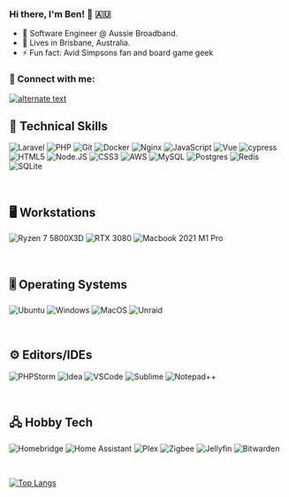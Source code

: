 ### Hi there, I'm Ben! 👋 🇦🇺


- 💼 Software Engineer @ Aussie Broadband.
- 🏦 Lives in Brisbane, Australia.
- ⚡ Fun fact: Avid Simpsons fan and board game geek

### 🤝 Connect with me:
<a href="https://www.linkedin.com/in/kussie/">
<img src="https://img.shields.io/badge/LinkedIn-0077B5?style=for-the-badge&logo=linkedin&logoColor=white" alt="alternate text" height="height">
</a> 

<br>

## 💼 Technical Skills 

![Laravel](https://img.shields.io/badge/Laravel-FF2D20?style=for-the-badge&logo=laravel&logoColor=white) ![PHP](https://img.shields.io/badge/PHP-777BB4?style=for-the-badge&logo=php&logoColor=white) ![Git](https://img.shields.io/badge/git-%23F05033.svg?style=for-the-badge&logo=git&logoColor=white) ![Docker](https://img.shields.io/badge/docker-%230db7ed.svg?style=for-the-badge&logo=docker&logoColor=white) ![Nginx](https://img.shields.io/badge/nginx-%23009639.svg?style=for-the-badge&logo=nginx&logoColor=white) ![JavaScript](https://img.shields.io/badge/javascript-%23323330.svg?style=for-the-badge&logo=javascript&logoColor=%23F7DF1E) ![Vue](https://img.shields.io/badge/Vue.js-35495E?style=for-the-badge&logo=vue.js&logoColor=4FC08D) ![cypress](https://img.shields.io/badge/-cypress-%23E5E5E5?style=for-the-badge&logo=cypress&logoColor=058a5e) ![HTML5](https://img.shields.io/badge/html5-%23E34F26.svg?style=for-the-badge&logo=html5&logoColor=white) ![Node.JS](https://img.shields.io/badge/Node.js-43853D?style=for-the-badge&logo=node.js&logoColor=white) ![CSS3](https://img.shields.io/badge/css3-%231572B6.svg?style=for-the-badge&logo=css3&logoColor=white) ![AWS](https://img.shields.io/badge/AWS-%23FF9900.svg?style=for-the-badge&logo=amazon-aws&logoColor=white) ![MySQL](https://img.shields.io/badge/MySQL-00000F?style=for-the-badge&logo=mysql&logoColor=white) ![Postgres](https://img.shields.io/badge/PostgreSQL-316192?style=for-the-badge&logo=postgresql&logoColor=white) ![Redis](https://img.shields.io/badge/redis-%23DD0031.svg?&style=for-the-badge&logo=redis&logoColor=white) ![SQLite](https://img.shields.io/badge/SQLite-07405E?style=for-the-badge&logo=sqlite&logoColor=white)

<br>

## 🖥️ Workstations
![Ryzen 7 5800X3D](https://img.shields.io/badge/AMD-Ryzen_7_5800X3D-ED1C24?style=for-the-badge&logo=amd&logoColor=white) ![RTX 3080](https://img.shields.io/badge/NVIDIA-RTX3080-76B900?style=for-the-badge&logo=nvidia&logoColor=white) ![Macbook 2021 M1 Pro](https://img.shields.io/badge/Apple-MacBook_2021_M1_Pro-999999?style=for-the-badge&logo=apple&logoColor=white)

<br>

## 🎚️ Operating Systems
![Ubuntu](https://img.shields.io/badge/Ubuntu-E95420?style=for-the-badge&logo=ubuntu&logoColor=white) ![Windows](https://img.shields.io/badge/Windows-0078D6?style=for-the-badge&logo=windows&logoColor=white) ![MacOS](https://img.shields.io/badge/mac%20os-000000?style=for-the-badge&logo=apple&logoColor=white) ![Unraid](https://img.shields.io/badge/unraid-%23F15A2C.svg?style=for-the-badge&logo=unraid&logoColor=white)

<br>

## ⚙️ Editors/IDEs

![PHPStorm](http://img.shields.io/badge/-PHPStorm-181717?style=for-the-badge&logo=phpstorm&logoColor=white) ![Idea](https://img.shields.io/badge/IntelliJ_IDEA-000000.svg?style=for-the-badge&logo=intellij-idea&logoColor=white) ![VSCode](https://img.shields.io/badge/Visual_Studio_Code-0078D4?style=for-the-badge&logo=visual%20studio%20code&logoColor=white) ![Sublime](https://img.shields.io/badge/sublime_text-%23575757.svg?&style=for-the-badge&logo=sublime-text&logoColor=important) ![Notepad++](https://img.shields.io/badge/Notepad++-90E59A.svg?style=for-the-badge&logo=notepad%2B%2B&logoColor=black)

<br>

## 🖧 Hobby Tech
![Homebridge](https://img.shields.io/badge/homebridge-%23491F59.svg?style=for-the-badge&logo=homebridge&logoColor=white) ![Home Assistant](https://img.shields.io/badge/home%20assistant-%2341BDF5.svg?style=for-the-badge&logo=home-assistant&logoColor=white) ![Plex](https://img.shields.io/badge/plex-%23E5A00D.svg?style=for-the-badge&logo=plex&logoColor=white) ![Zigbee](https://img.shields.io/badge/zigbee-%23EB0443.svg?style=for-the-badge&logo=zigbee&logoColor=white) ![Jellyfin](https://img.shields.io/badge/jellyfin-%23000B25.svg?style=for-the-badge&logo=Jellyfin&logoColor=00A4DC) ![Bitwarden](https://img.shields.io/badge/bitwarden-%23175DDC.svg?style=for-the-badge&logo=bitwarden&logoColor=white) 

<br> 

[![Top Langs](https://github-readme-stats.vercel.app/api/top-langs/?username=Kussie&layout=compact)](https://github.com/Kussie)
